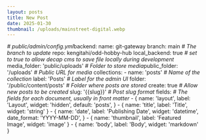 ```yaml
---
layout: posts
title: New Post
date: 2025-01-30
thumbnail: /uploads/mainstreet-digital.webp
---
```

*\# public/admin/config.yml*backend:    name: git-gateway    branch: main *\# The branch to update*    repo: kengitahi/odd-hobby-hub
local_backend: true *\# set to true to allow decap cms to save file locally during development*
media_folder: 'public/uploads' *\# Folder to store media*public_folder: '/uploads' *\# Public URL for media*
collections:    - name: 'posts' *\# Name of the collection*      label: 'Posts' *\# Label for the admin UI*      folder: '/public/content/posts' *\# Folder where posts are stored*      create: true *\# Allow new posts to be created*      slug: '{{slug}}' *\# Post slug format*      fields: *\# The fields for each document, usually in front matter*          - {                name: 'layout',                label: 'Layout',                widget: 'hidden',                default: 'posts',            }          - { name: 'title', label: 'Title', widget: 'string' }          - {                name: 'date',                label: 'Publishing Date',                widget: 'datetime',                date_format: 'YYYY-MM-DD',            }          - { name: 'thumbnail', label: 'Featured Image', widget: 'image' }          - { name: 'body', label: 'Body', widget: 'markdown' }
